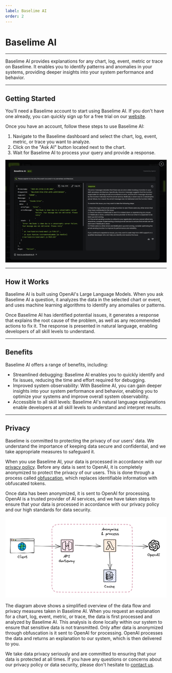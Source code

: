 ```yaml
---
label: Baselime AI
order: 2
---
```


# Baselime AI

---

Baselime AI provides explanations for any chart, log, event, metric or trace on Baselime. It enables you to identify patterns and anomalies in your systems, providing deeper insights into your system performance and behavior.

---

## Getting Started

You’ll need a Baselime account to start using Baselime AI. If you don't have one already, you can quickly sign up for a free trial on our [website](https://console.baselime.io).

Once you have an account, follow these steps to use Baselime AI:

1. Navigate to the Baselime dashboard and select the chart, log, event, metric, or trace you want to analyze.
2. Click on the "Ask AI" button located next to the chart.
3. Wait for Baselime AI to process your query and provide a response.

![Baselime AI explaining an error](../assets/images/illustrations/analyzing-data/baselime-ai.png)

---

## How it Works

Baselime AI is built using OpenAI's Large Language Models. When you ask Baselime AI a question, it analyzes the data in the selected chart or event, and uses machine learning algorithms to identify any anomalies or patterns.

Once Baselime AI has identified potential issues, it generates a response that explains the root cause of the problem, as well as any recommended actions to fix it. The response is presented in natural language, enabling developers of all skill levels to understand.

---

## Benefits

Baselime AI offers a range of benefits, including:

- Streamlined debugging: Baselime AI enables you to quickly identify and fix issues, reducing the time and effort required for debugging.
- Improved system observability: With Baselime AI, you can gain deeper insights into your system performance and behavior, enabling you to optimize your systems and improve overall system observability.
- Accessible to all skill levels: Baselime AI's natural language explanations enable developers at all skill levels to understand and interpret results.

---

## Privacy

Baselime is committed to protecting the privacy of our users' data. We understand the importance of keeping data secure and confidential, and we take appropriate measures to safeguard it.

When you use Baselime AI, your data is processed in accordance with our [privacy policy](https://baselime.io/privacy). Before any data is sent to OpenAI, it is completely anonymized to protect the privacy of our users. This is done through a process called [obfuscation](../security/privacy.md/#obfuscating-keys), which replaces identifiable information with obfuscated tokens.

Once data has been anonymized, it is sent to OpenAI for processing. OpenAI is a trusted provider of AI services, and we have taken steps to ensure that your data is processed in accordance with our privacy policy and our high standards for data security.

![Simplified Baselime AI architecture diagram](../assets/images/illustrations/analyzing-data/baselime-ai-architecture.png)

The diagram above shows a simplified overview of the data flow and privacy measures taken in Baselime AI. When you request an explanation for a chart, log, event, metric, or trace, the data is first processed and analyzed by Baselime AI. This analysis is done locally within our system to ensure that sensitive data is not transmitted. Only after data is anonymized through obfuscation is it sent to OpenAI for processing. OpenAI processes the data and returns an explanation to our system, which is then delivered to you.

We take data privacy seriously and are committed to ensuring that your data is protected at all times. If you have any questions or concerns about our privacy policy or data security, please don't hesitate to [contact us](https://join.slack.com/t/baselimecommunity/shared_invite/zt-1eu7l0ag1-wxYXQV6Fr_aiB3ZPm3LhDQ).
